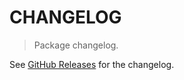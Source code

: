 # CHANGELOG

> Package changelog.

See [GitHub Releases](https://github.com/stdlib-js/string-base-last-code-point/releases) for the changelog.